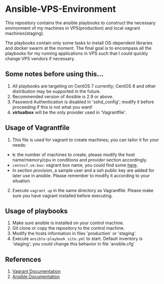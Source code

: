 # Ansible-VPS-Environment
This repository contains the ansible playbooks to construct the necessary
environment of my machines in VPS(production) and local vagrant machines(staging).

The playbooks contain only some tasks to install OS-dependent libraries and
docker swarm at the moment. The final goal is to encompass all the playbooks for
my running applications in VPS such that I could quickly change VPS vendors if
necessary.

## Some notes before using this...
1. All playbooks are targeting on CentOS 7 currently; CentOS 8 and other
distribution may be supported in the future.
2. Recommended version of Ansible is 2.9 or above.
3. Password Authentication is disabled in 'sshd_config'; modify it before
proceeding if this is not what you want!
4. **virtualbox** will be the only provider used in 'Vagrantfile'.

## Usage of Vagrantfile
1. This file is used for vagrant to create machines; you can tailor it for your
needs:
* ```N```: the number of machines to create, please modify the host name/memory/cpu
in conditions and *provider* section accordingly.
* ```centos7.vm.box```: vagrant box name, you could find some [here](https://app.vagrantup.com/boxes/search).
* In section *provision*, a sample user and a ssh public key are added for later
use in ansible. Please remember to modify it according to your situation.
2. Execute ```vagrant up``` in the same directory as Vagrantfile. Please make
sure you have vagrant installed before executing.

## Usage of playbooks
1. Make sure ansible is installed on your control machine.
2. Git clone or copy the repository to the control machine.
3. Modify the hosts information in files 'production' or 'staging'.
4. Execute ```ansible-playbook site.yml``` to start. Default inventory is
'staging'; you could change this behavior in file 'ansible.cfg'

## References
1. [Vagrant Documentation][]
2. [Ansible Documentation][]

[Vagrant Documentation]: https://www.vagrantup.com/docs/ "vagrant docs"
[Ansible Documentation]: https://docs.ansible.com/ansible/latest/index.html "ansible docs"


